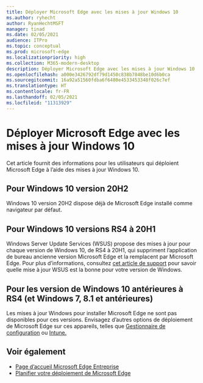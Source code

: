 ```yaml
---
title: Déployer Microsoft Edge avec les mises à jour Windows 10
ms.author: ryhecht
author: RyanHechtMSFT
manager: tinad
ms.date: 02/05/2021
audience: ITPro
ms.topic: conceptual
ms.prod: microsoft-edge
ms.localizationpriority: high
ms.collection: M365-modern-desktop
description: Déployer Microsoft Edge avec les mises à jour Windows 10
ms.openlocfilehash: a000e3426792df79d1450c838b7848be10d6b0ca
ms.sourcegitcommit: 16a92a51560fdba6f6480e4533453348f026c7ef
ms.translationtype: HT
ms.contentlocale: fr-FR
ms.lasthandoff: 02/05/2021
ms.locfileid: "11313929"
---
```

# Déployer Microsoft Edge avec les mises à jour Windows 10

Cet article fournit des informations pour les utilisateurs qui déploient Microsoft Edge à l’aide des mises à jour Windows 10.

## Pour Windows 10 version 20H2

Windows 10 version 20H2 dispose déjà de Microsoft Edge installé comme navigateur par défaut.

## Pour Windows 10 versions RS4 à 20H1

Windows Server Update Services (WSUS) propose des mises à jour pour chaque version de Windows 10, de RS4 à 20H1, qui suppriment l’application de bureau ancienne version Microsoft Edge et la remplacent par Microsoft Edge. Pour plus d’informations, consultez [cet article de support](https://support.microsoft.com/topic/update-in-wsus-for-the-new-microsoft-edge-for-windows-10-version-1809-1903-1909-and-2004-october-29-2020-b4980418-4ec4-dee7-3b17-1c6499bd127c) pour savoir quelle mise à jour WSUS est la bonne pour votre version de Windows.

## Pour les version de Windows 10 antérieures à RS4 (et Windows 7, 8.1 et antérieures)

Les mises à jour Windows pour installer Microsoft Edge ne sont pas disponibles pour ces versions. Envisagez d’autres options de déploiement de Microsoft Edge sur ces appareils, telles que [Gestionnaire de configuration](https://docs.microsoft.com/configmgr/apps/deploy-use/deploy-edge?toc=https://docs.microsoft.com/DeployEdge/toc.json&bc=https://docs.microsoft.com/DeployEdge/breadcrumb/toc.json) ou [Intune.](https://docs.microsoft.com/intune/apps/apps-windows-edge/?toc=https://docs.microsoft.com/DeployEdge/toc.json&bc=https://docs.microsoft.com/DeployEdge/breadcrumb/toc.json)

## Voir également

- [Page d’accueil Microsoft Edge Entreprise](https://aka.ms/EdgeEnterprise)
- [Planifier votre déploiement de Microsoft Edge](deploy-edge-plan-deployment.md)